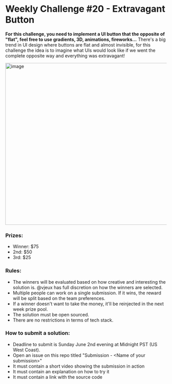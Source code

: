 # Weekly Challenge #20 - Extravagant Button

**For this challenge, you need to implement a UI button that the opposite of "flat", feel free to use gradients, 3D, animations, fireworks...** There's a big trend in UI design where buttons are flat and almost invisible, for this challenge the idea is to imagine what UIs would look like if we went the complete opposite way and everything was extravagant!

<img width="506" alt="image" src="https://github.com/Algorithm-Arena/weekly-challenge-20-extravagant-button/assets/197597/7979987f-c8b2-42fb-a7a1-177629ee46d0">

### Prizes:
* Winner: $75
* 2nd: $50
* 3rd: $25

### Rules:
* The winners will be evaluated based on how creative and interesting the solution is. @vjeux has full discretion on how the winners are selected.
* Multiple people can work on a single submission. If it wins, the reward will be split based on the team preferences.
* If a winner doesn't want to take the money, it'll be reinjected in the next week prize pool.
* The solution must be open sourced.
* There are no restrictions in terms of tech stack.

### How to submit a solution:
* Deadline to submit is Sunday June 2nd evening at Midnight PST (US West Coast).
* Open an issue on this repo titled "Submission - &lt;Name of your submission&gt;"
* It must contain a short video showing the submission in action
* It must contain an explanation on how to try it
* It must contain a link with the source code
